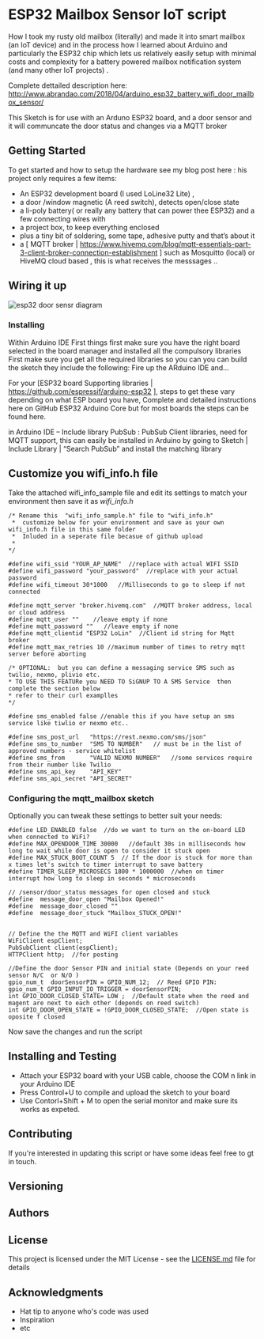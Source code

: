  
# ESP32 Mailbox Sensor IoT script

How I took my rusty old mailbox (literally)  and made it into smart mailbox (an IoT device) and in the process  how I  learned about Arduino and particularly  the ESP32 chip which lets us relatively easily  setup with minimal costs and complexity for a battery powered mailbox  notification system (and many other IoT projects) .

Complete dettailed description here: http://www.abrandao.com/2018/04/arduino_esp32_battery_wifi_door_mailbox_sensor/

This Sketch is for use with an Arduno ESP32 board, and a door sensor and it will communcate the door status and changes via a MQTT broker


## Getting Started

To get started and how to setup the hardware see my blog post here :
his project only requires a few items:

  * An ESP32 development board (I used LoLine32 Lite) ,
  * a door /window magnetic  (A reed switch), detects open/close state
  * a li-poly battery( or really any battery that can power thee ESP32)  and a few connecting wires with
  * a project box, to keep everything enclosed
  *  plus a  tiny bit of soldering, some tape, adhesive putty   and that’s about it
  * a [ MQTT broker | https://www.hivemq.com/blog/mqtt-essentials-part-3-client-broker-connection-establishment ] such as Mosquitto (local) or HiveMQ cloud based , this is what receives the messsages ..



## Wiring it up
![esp32 door sensr diagram](http://www.abrandao.com/wp-content/uploads/2018/04/esp32-Mailbox-door-sensor_bb.png "ESp3 door sensor diagam")



### Installing

Within Arduino IDE First things first make sure you have the right board selected in the board manager and installed all the compulsory libraries  First make sure you get all the required libraries so you can you can build the sketch they include the following: Fire up the ARduino IDE and…


For  your  [ESP32 board Supporting libraries | https://github.com/espressif/arduino-esp32 ], steps to get these vary depending on what ESP board you have, Complete and detailed instructions here on GitHub ESP32  Arduino Core but for most boards the steps can be found here.

in Arduino IDE – Include library PubSub : PubSub Client libraries, need for MQTT support, this can easily be installed in Arduino by going to Sketch | Include Library | “Search PubSub” and install the matching library
 
## Customize you wifi_info.h file 

Take the attached wifi_info_sample file and edit its settings to match your environment then save it as *wifi_info.h*

```
/* Rename this  "wifi_info_sample.h" file to "wifi_info.h"  
 *  customize below for your environment and save as your own wifi_info.h file in this same folder
 *  Inluded in a seperate file becasue of github upload
 * 
*/

#define wifi_ssid "YOUR_AP_NAME"  //replace with actual WIFI SSID
#define wifi_password "your_password"  //replace with your actual password
#define wifi_timeout 30*1000   //Milliseconds to go to sleep if not connected

#define mqtt_server "broker.hivemq.com"  //MQTT broker address, local or cloud address
#define mqtt_user ""    //leave empty if none
#define mqtt_password ""   //leave empty if none
#define mqtt_clientid "ESP32 LoLin"  //Client id string for Mqtt broker
#define mqtt_max_retries 10 //maximum number of times to retry mqtt server before aborting

/* OPTIONAL:  but you can define a messaging service SMS such as twilio, nexmo, plivio etc.
* TO USE THIS FEATURe you NEED TO SiGNUP TO A SMS Service  then complete the section below
* refer to their curl examplles
*/

#define sms_enabled false //enable this if you have setup an sms service like tiwlio or nexmo etc..

#define sms_post_url   "https://rest.nexmo.com/sms/json"
#define sms_to_number  "SMS TO NUMBER"   // must be in the list of approved numbers - service whitelist
#define sms_from       "VALID NEXMO NUMBER"   //some services require from their number like Twilio
#define sms_api_key    "API_KEY"
#define sms_api_secret "API_SECRET" 
```
### Configuring the mqtt_mailbox sketch 

Optionally you can tweak these settings to better suit your needs:

```
#define LED_ENABLED false  //do we want to turn on the on-board LED when connected to WiFi? 
#define MAX_OPENDOOR_TIME 30000   //default 30s in milliseconds how long to wait while door is open to consider it stuck open 
#define MAX_STUCK_BOOT_COUNT 5  // If the door is stuck for more than x times let's switch to timer interrupt to save battery
#define TIMER_SLEEP_MICROSECS 1800 * 1000000  //when on timer interrupt how long to sleep in seconds * microseconds

// /sensor/door_status messages for open closed and stuck
#define  message_door_open "Mailbox Opened!"
#define  message_door_closed ""
#define  message_door_stuck "Mailbox_STUCK_OPEN!"


// Define the the MQTT and WiFI client variables
WiFiClient espClient;
PubSubClient client(espClient);
HTTPClient http;  //for posting 

//Define the door Sensor PIN and initial state (Depends on your reed sensor N/C  or N/O )
gpio_num_t  doorSensorPIN = GPIO_NUM_12;  // Reed GPIO PIN:
gpio_num_t GPIO_INPUT_IO_TRIGGER = doorSensorPIN;
int GPIO_DOOR_CLOSED_STATE= LOW ;  //Default state when the reed and magent are next to each other (depends on reed switch)
int GPIO_DOOR_OPEN_STATE = !GPIO_DOOR_CLOSED_STATE;  //Open state is oposite f closed

```

Now save the changes and run the script


## Installing and Testing 

  *   Attach your ESP32 board with your USB cable, choose the COM n link in your Arduino IDE
   *   Press Control+U to compile and  upload the sketch to your board
   *  Use Contorl+Shift + M to open the serial monitor and make sure its works as expeted.


## Contributing

If you're interested in updating this script or have some ideas feel free to gt in touch.

## Versioning


## Authors


## License

This project is licensed under the MIT License - see the [LICENSE.md](LICENSE.md) file for details

## Acknowledgments

* Hat tip to anyone who's code was used
* Inspiration
* etc
